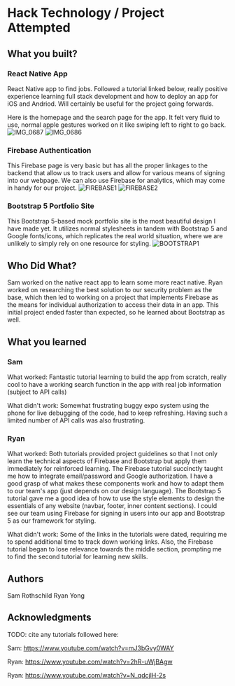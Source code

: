 # Hack Technology / Project Attempted


## What you built? 

### React Native App
React Native app to find jobs. Followed a tutorial linked below, really positive experience learning full stack development and how to deploy an app for iOS and Andriod. Will certainly be useful for the project going forwards. 

Here is the homepage and the search page for the app. It felt very fluid to use, normal apple gestures worked on it like swiping left to right to go back. 
![IMG_0687](https://github.com/dartmouth-cs98-23f/hack-a-thing-2-sam-roth-ryan-yong/assets/90721806/6cefbc99-4137-4b18-8ab5-228c54f57e16)
![IMG_0686](https://github.com/dartmouth-cs98-23f/hack-a-thing-2-sam-roth-ryan-yong/assets/90721806/a3f26cf2-7e5e-4c9d-9fcc-33c6fec8ace8)

### Firebase Authentication
This Firebase page is very basic but has all the proper linkages to the backend that allow us to track users and allow for various means of signing into our webpage. We can also use Firebase for analytics, which may come in handy for our project.
![FIREBASE1](https://github.com/dartmouth-cs98-23f/hack-a-thing-2-sam-roth-ryan-yong/assets/81573245/87868fe5-ce9f-4e84-a7ad-3515ed6678fb)
![FIREBASE2](https://github.com/dartmouth-cs98-23f/hack-a-thing-2-sam-roth-ryan-yong/assets/81573245/ae215b6a-6012-4ea8-99f7-443934ec13f5)

### Bootstrap 5 Portfolio Site
This Bootstrap 5-based mock portfolio site is the most beautiful design I have made yet. It utilizes normal stylesheets in tandem with Bootstrap 5 and Google fonts/icons, which replicates the real world situation, where we are unlikely to simply rely on one resource for styling.
![BOOTSTRAP1](https://github.com/dartmouth-cs98-23f/hack-a-thing-2-sam-roth-ryan-yong/assets/81573245/59f6745c-57ca-4a68-9fba-cab99e7ba4bf)


## Who Did What?

Sam worked on the native react app to learn some more react native. Ryan worked on researching the best solution to our security problem as the base, which then led to working on a project that implements Firebase as the means for individual authorization to access their data in an app. This initial project ended faster than expected, so he learned about Bootstrap as well.

## What you learned

### Sam
What worked: Fantastic tutorial learning to build the app from scratch, really cool to have a working search function in the app with real job information (subject to API calls) 

What didn't work: Somewhat frustrating buggy expo system using the phone for live debugging of the code, had to keep refreshing. Having such a limited number of API calls was also frustrating.

### Ryan
What worked: Both tutorials provided project guidelines so that I not only learn the technical aspects of Firebase and Bootstrap but apply them immediately for reinforced learning. The Firebase tutorial succinctly taught me how to integrate email/password and Google authorization. I have a good grasp of what makes these components work and how to adapt them to our team's app (just depends on our design language). The Bootstrap 5 tutorial gave me a good idea of how to use the style elements to design the essentials of any website (navbar, footer, inner content sections). I could see our team using Firebase for signing in users into our app and Bootstrap 5 as our framework for styling.

What didn't work: Some of the links in the tutorials were dated, requiring me to spend additional time to track down working links. Also, the Firebase tutorial began to lose relevance towards the middle section, prompting me to find the second tutorial for learning new skills.

## Authors

Sam Rothschild
Ryan Yong

## Acknowledgments

TODO: cite any tutorials followed here:

Sam: https://www.youtube.com/watch?v=mJ3bGvy0WAY

Ryan: https://www.youtube.com/watch?v=2hR-uWjBAgw

Ryan: https://www.youtube.com/watch?v=N_qdcjlH-2s
